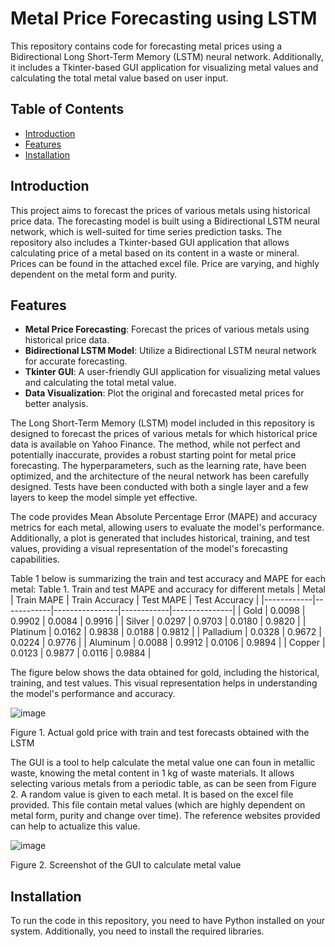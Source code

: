 # Metal Price Forecasting using LSTM

This repository contains code for forecasting metal prices using a Bidirectional Long Short-Term Memory (LSTM) neural network. Additionally, it includes a Tkinter-based GUI application for visualizing metal values and calculating the total metal value based on user input.

## Table of Contents

- [Introduction](#introduction)
- [Features](#features)
- [Installation](#installation)


## Introduction

This project aims to forecast the prices of various metals using historical price data. The forecasting model is built using a Bidirectional LSTM neural network, which is well-suited for time series prediction tasks. The repository also includes a Tkinter-based GUI application that allows calculating price of a metal based on its content in a waste or mineral. Prices can be found in the attached excel file. Price are varying, and highly dependent on the metal form and purity. 

## Features

- **Metal Price Forecasting**: Forecast the prices of various metals using historical price data.
- **Bidirectional LSTM Model**: Utilize a Bidirectional LSTM neural network for accurate forecasting.
- **Tkinter GUI**: A user-friendly GUI application for visualizing metal values and calculating the total metal value.
- **Data Visualization**: Plot the original and forecasted metal prices for better analysis.

The Long Short-Term Memory (LSTM) model included in this repository is designed to forecast the prices of various metals for which historical price data is available on Yahoo Finance. The method, while not perfect and potentially inaccurate, provides a robust starting point for metal price forecasting. The hyperparameters, such as the learning rate, have been optimized, and the architecture of the neural network has been carefully designed. Tests have been conducted with both a single layer and a few layers to keep the model simple yet effective.

The code provides Mean Absolute Percentage Error (MAPE) and accuracy metrics for each metal, allowing users to evaluate the model's performance. Additionally, a plot is generated that includes historical, training, and test values, providing a visual representation of the model's forecasting capabilities.

Table 1 below is summarizing the train and test accuracy and MAPE for each metal:
Table 1. Train and test MAPE and accuracy for different metals
| Metal      | Train MAPE | Train Accuracy | Test MAPE  | Test Accuracy |
|------------|------------|----------------|------------|---------------|
| Gold       | 0.0098     | 0.9902         | 0.0084     | 0.9916        |
| Silver     | 0.0297     | 0.9703         | 0.0180     | 0.9820        |
| Platinum   | 0.0162     | 0.9838         | 0.0188     | 0.9812        |
| Palladium  | 0.0328     | 0.9672         | 0.0224     | 0.9776        |
| Aluminum   | 0.0088     | 0.9912         | 0.0106     | 0.9894        |
| Copper     | 0.0123     | 0.9877         | 0.0116     | 0.9884        |


The figure below shows the data obtained for gold, including the historical, training, and test values. This visual representation helps in understanding the model's performance and accuracy.


![image](https://github.com/user-attachments/assets/d96b49b6-3027-4382-b019-3f7936383522)

Figure 1. Actual gold price with train and test forecasts obtained with the LSTM 

The GUI is a tool to help calculate the metal value one can foun in metallic waste, knowing the metal content in 1 kg of waste materials. It allows selecting various metals from a periodic table, as can be seen from Figure 2. A random value is given to each metal. It is based on the excel file provided. This file contain metal values (which are highly dependent on metal form, purity and change over time). The reference websites provided can help to actualize this value.

![image](https://github.com/user-attachments/assets/c3a09959-c954-41e0-8ab6-dc84bbb7aa36)

Figure 2. Screenshot of the GUI to calculate metal value



## Installation

To run the code in this repository, you need to have Python installed on your system. Additionally, you need to install the required libraries. 

